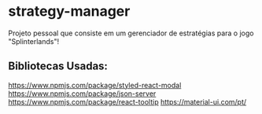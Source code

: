 # strategy-manager

Projeto pessoal que consiste em um gerenciador de estratégias para o jogo "Splinterlands"!

## Bibliotecas Usadas:

https://www.npmjs.com/package/styled-react-modal
https://www.npmjs.com/package/json-server
https://www.npmjs.com/package/react-tooltip
https://material-ui.com/pt/
